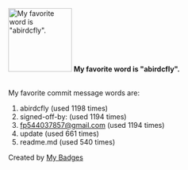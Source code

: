 <img src="https://github.com/my-badges/my-badges/blob/master/src/all-badges/favorite-word/favorite-word.png?raw=true" alt="My favorite word is &quot;abirdcfly&quot;." title="My favorite word is &quot;abirdcfly&quot;." width="128">
<strong>My favorite word is &quot;abirdcfly&quot;.</strong>
<br><br>

My favorite commit message words are:

1. abirdcfly (used 1198 times)
2. signed-off-by: (used 1194 times)
3. <fp544037857@gmail.com> (used 1194 times)
4. update (used 661 times)
5. readme.md (used 540 times)


Created by <a href="https://github.com/my-badges/my-badges">My Badges</a>